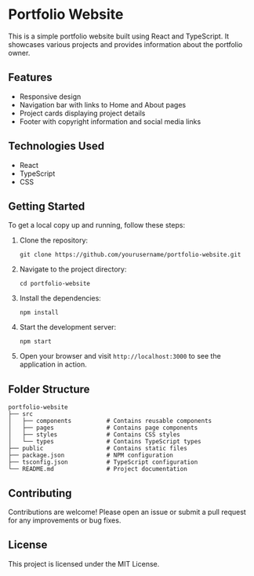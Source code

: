 # Portfolio Website

This is a simple portfolio website built using React and TypeScript. It showcases various projects and provides information about the portfolio owner.

## Features

- Responsive design
- Navigation bar with links to Home and About pages
- Project cards displaying project details
- Footer with copyright information and social media links

## Technologies Used

- React
- TypeScript
- CSS

## Getting Started

To get a local copy up and running, follow these steps:

1. Clone the repository:
   ```
   git clone https://github.com/yourusername/portfolio-website.git
   ```

2. Navigate to the project directory:
   ```
   cd portfolio-website
   ```

3. Install the dependencies:
   ```
   npm install
   ```

4. Start the development server:
   ```
   npm start
   ```

5. Open your browser and visit `http://localhost:3000` to see the application in action.

## Folder Structure

```
portfolio-website
├── src
│   ├── components          # Contains reusable components
│   ├── pages               # Contains page components
│   ├── styles              # Contains CSS styles
│   └── types               # Contains TypeScript types
├── public                  # Contains static files
├── package.json            # NPM configuration
├── tsconfig.json           # TypeScript configuration
└── README.md               # Project documentation
```

## Contributing

Contributions are welcome! Please open an issue or submit a pull request for any improvements or bug fixes.

## License

This project is licensed under the MIT License.